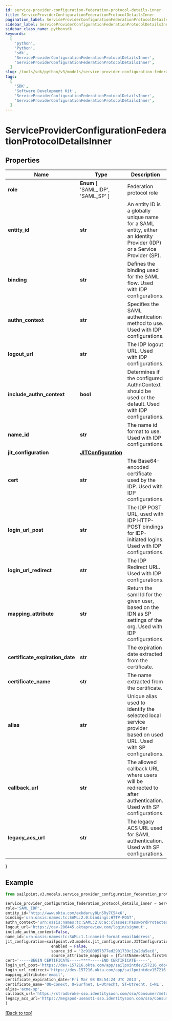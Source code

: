 ```yaml
---
id: service-provider-configuration-federation-protocol-details-inner
title: ServiceProviderConfigurationFederationProtocolDetailsInner
pagination_label: ServiceProviderConfigurationFederationProtocolDetailsInner
sidebar_label: ServiceProviderConfigurationFederationProtocolDetailsInner
sidebar_class_name: pythonsdk
keywords:
  [
    'python',
    'Python',
    'sdk',
    'ServiceProviderConfigurationFederationProtocolDetailsInner',
    'ServiceProviderConfigurationFederationProtocolDetailsInner',
  ]
slug: /tools/sdk/python/v3/models/service-provider-configuration-federation-protocol-details-inner
tags:
  [
    'SDK',
    'Software Development Kit',
    'ServiceProviderConfigurationFederationProtocolDetailsInner',
    'ServiceProviderConfigurationFederationProtocolDetailsInner',
  ]
---
```


# ServiceProviderConfigurationFederationProtocolDetailsInner

## Properties

| Name | Type | Description | Notes |
| --- | --- | --- | --- |
| **role** | **Enum** [ 'SAML_IDP', 'SAML_SP' ] | Federation protocol role | [optional] |
| **entity_id** | **str** | An entity ID is a globally unique name for a SAML entity, either an Identity Provider (IDP) or a Service Provider (SP). | [optional] |
| **binding** | **str** | Defines the binding used for the SAML flow. Used with IDP configurations. | [optional] |
| **authn_context** | **str** | Specifies the SAML authentication method to use. Used with IDP configurations. | [optional] |
| **logout_url** | **str** | The IDP logout URL. Used with IDP configurations. | [optional] |
| **include_authn_context** | **bool** | Determines if the configured AuthnContext should be used or the default. Used with IDP configurations. | [optional] [default to False] |
| **name_id** | **str** | The name id format to use. Used with IDP configurations. | [optional] |
| **jit_configuration** | [**JITConfiguration**](jit-configuration) |  | [optional] |
| **cert** | **str** | The Base64-encoded certificate used by the IDP. Used with IDP configurations. | [optional] |
| **login_url_post** | **str** | The IDP POST URL, used with IDP HTTP-POST bindings for IDP-initiated logins. Used with IDP configurations. | [optional] |
| **login_url_redirect** | **str** | The IDP Redirect URL. Used with IDP configurations. | [optional] |
| **mapping_attribute** | **str** | Return the saml Id for the given user, based on the IDN as SP settings of the org. Used with IDP configurations. | [required] |
| **certificate_expiration_date** | **str** | The expiration date extracted from the certificate. | [optional] |
| **certificate_name** | **str** | The name extracted from the certificate. | [optional] |
| **alias** | **str** | Unique alias used to identify the selected local service provider based on used URL. Used with SP configurations. | [optional] |
| **callback_url** | **str** | The allowed callback URL where users will be redirected to after authentication. Used with SP configurations. | [required] |
| **legacy_acs_url** | **str** | The legacy ACS URL used for SAML authentication. Used with SP configurations. | [optional] |

}

## Example

```python
from sailpoint.v3.models.service_provider_configuration_federation_protocol_details_inner import ServiceProviderConfigurationFederationProtocolDetailsInner

service_provider_configuration_federation_protocol_details_inner = ServiceProviderConfigurationFederationProtocolDetailsInner(
role='SAML_IDP',
entity_id='http://www.okta.com/exkdaruy8Ln5Ry7C54x6',
binding='urn:oasis:names:tc:SAML:2.0:bindings:HTTP-POST',
authn_context='urn:oasis:names:tc:SAML:2.0:ac:classes:PasswordProtectedTransport',
logout_url='https://dev-206445.oktapreview.com/login/signout',
include_authn_context=False,
name_id='urn:oasis:names:tc:SAML:1.1:nameid-format:emailAddress',
jit_configuration=sailpoint.v3.models.jit_configuration.JITConfiguration(
                    enabled = False,
                    source_id = '2c9180857377ed2901739c12a2da5ac8',
                    source_attribute_mappings = {firstName=okta.firstName, lastName=okta.lastName, email=okta.email}, ),
cert='-----BEGIN CERTIFICATE-----****-----END CERTIFICATE-----',
login_url_post='https://dev-157216.okta.com/app/sailpointdev157216_cdovsaml_1/exkdaruy8Ln5Ry7C54x6/sso/saml',
login_url_redirect='https://dev-157216.okta.com/app/sailpointdev157216_cdovsaml_1/exkdaruy8Ln5Ry7C54x6/sso/saml',
mapping_attribute='email',
certificate_expiration_date='Fri Mar 08 08:54:24 UTC 2013',
certificate_name='OU=Conext, O=Surfnet, L=Utrecht, ST=Utrecht, C=NL',
alias='acme-sp',
callback_url='https://stradbroke-sso.identitysoon.com/sso/Consumer/metaAlias/cdov-saml/sp',
legacy_acs_url='https://megapod-useast1-sso.identitysoon.com/sso/Consumer/metaAlias/acme/sp'
)

```

[[Back to top]](#)

